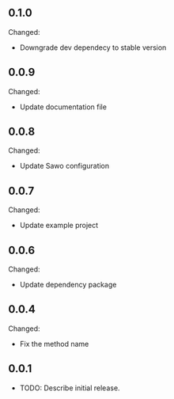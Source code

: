 ## 0.1.0
Changed:
* Downgrade dev dependecy to stable version

## 0.0.9
Changed:
* Update documentation file

## 0.0.8
Changed:
* Update Sawo configuration

## 0.0.7
Changed:
* Update example project

## 0.0.6
Changed:
* Update dependency package

## 0.0.4
Changed:
* Fix the method name

## 0.0.1

* TODO: Describe initial release.
